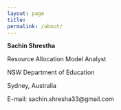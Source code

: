 ```yaml
---
layout: page
title:
permalink: /about/
---
```

<div class = "about">
<p style="font-weight:bold;">Sachin Shrestha </p>
<p>Resource Allocation Model Analyst</p>
<p>NSW Department of Education</p>
<p>Sydney, Australia</p>
<p>E-mail: sachin.shresha33@gmail.com</p>
</div>

